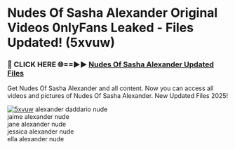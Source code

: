 # Nudes Of Sasha Alexander Original Videos 0nlyFans Leaked - Files Updated! (5xvuw)

<h3>🔴 CLICK HERE 🌐==►► <a href="https://tinyurl.com/4mcuefdz" rel="nofollow">Nudes Of Sasha Alexander Updated Files</a></h3>

Get Nudes Of Sasha Alexander and all content. Now you can access all videos and pictures of Nudes Of Sasha Alexander. New Updated Files 2025!

[![5xvuw](https://i.imgur.com/StAQSOY.gif)](https://tinyurl.com/4mcuefdz)
alexander daddario nude<br>
jaime alexander nude<br>
jane alexander nude<br>
jessica alexander nude<br>
ella alexander nude